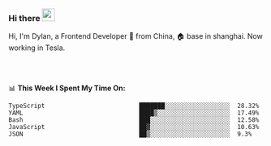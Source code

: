 ### Hi there <img src="https://media.giphy.com/media/hvRJCLFzcasrR4ia7z/giphy.gif" width="25px">

<!-- ![visitors](https://visitor-badge.glitch.me/badge?page_id=dislfyer.dislfyer) -->

Hi, I'm Dylan, a Frontend Developer 🚀 from China, 🏠 base in shanghai. Now working in Tesla.

<br/>
<br/>

📊 **This Week I Spent My Time On:**


<!--START_SECTION:waka-->

```text
TypeScript                          ███████░░░░░░░░░░░░░░░░░░  28.32%
YAML                                ████▒░░░░░░░░░░░░░░░░░░░░  17.49%
Bash                                ███░░░░░░░░░░░░░░░░░░░░░░  12.58%
JavaScript                          ██▓░░░░░░░░░░░░░░░░░░░░░░  10.63%
JSON                                ██▒░░░░░░░░░░░░░░░░░░░░░░  9.3%
```

<!--END_SECTION:waka-->

<!--
**About Me:**
 -->
